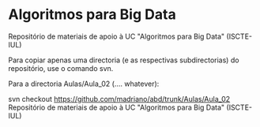 # Algoritmos para Big Data

Repositório de materiais de apoio à UC "Algoritmos para Big Data" (ISCTE-IUL)

Para copiar apenas uma directoria (e as respectivas subdirectorias) do repositório, use o comando svn.

Para a directoria Aulas/Aula_02 (.... whatever):

svn checkout https://github.com/madriano/abd/trunk/Aulas/Aula_02
Repositório de materiais de apoio à UC "Algoritmos para Big Data" (ISCTE-IUL) 
